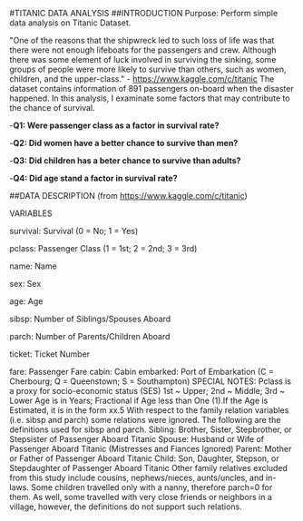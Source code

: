 #TITANIC DATA ANALYSIS
##INTRODUCTION
Purpose: Perform simple data analysis on Titanic Dataset.

"One of the reasons that the shipwreck led to such loss of life was that there were not enough lifeboats for the passengers and crew. Although there was some element of luck involved in surviving the sinking, some groups of people were more likely to survive than others, such as women, children, and the upper-class." - https://www.kaggle.com/c/titanic
The dataset contains information of 891 passengers on-board when the disaster happened. In this analysis, I examinate some factors that may contribute to the chance of survival.

-**Q1: Were passenger class as a factor in survival rate?**

-**Q2: Did women have a better chance to survive than men?**

-**Q3: Did children has a beter chance to survive than adults?**

-**Q4: Did age stand a factor in survival rate?**

##DATA DESCRIPTION
(from https://www.kaggle.com/c/titanic)

VARIABLES

survival: Survival (0 = No; 1 = Yes)

pclass: Passenger Class (1 = 1st; 2 = 2nd; 3 = 3rd)

name: Name

sex: Sex

age: Age

sibsp: Number of Siblings/Spouses Aboard

parch: Number of Parents/Children Aboard

ticket: Ticket Number

fare: Passenger Fare
cabin: Cabin
embarked: Port of Embarkation (C = Cherbourg; Q = Queenstown; S = Southampton)
SPECIAL NOTES:
Pclass is a proxy for socio-economic status (SES) 1st ~ Upper; 2nd ~ Middle; 3rd ~ Lower
Age is in Years; Fractional if Age less than One (1).If the Age is Estimated, it is in the form xx.5
With respect to the family relation variables (i.e. sibsp and parch) some relations were ignored. The following are the definitions used for sibsp and parch.
Sibling: Brother, Sister, Stepbrother, or Stepsister of Passenger Aboard Titanic
Spouse: Husband or Wife of Passenger Aboard Titanic (Mistresses and Fiances Ignored)
Parent: Mother or Father of Passenger Aboard Titanic
Child: Son, Daughter, Stepson, or Stepdaughter of Passenger Aboard Titanic
Other family relatives excluded from this study include cousins, nephews/nieces, aunts/uncles, and in-laws. Some children travelled only with a nanny, therefore parch=0 for them. As well, some travelled with very close friends or neighbors in a village, however, the definitions do not support such relations.